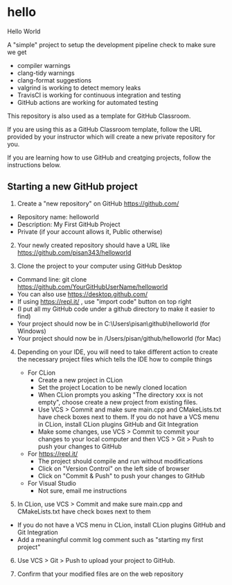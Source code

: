 # hello

Hello World

A "simple" project to setup the development pipeline check to make sure we get

- compiler warnings
- clang-tidy warnings
- clang-format suggestions
- valgrind is working to detect memory leaks
- TravisCI is working for continuous integration and testing
- GitHub actions are working for automated testing

This repository is also used as a template for GitHub Classroom.

If you are using this as a GitHub Classroom template, follow the URL
provided by your instructor which will create a new private repository for you.

If you are learning how to use GitHub and creatging projects, follow 
the instructions below.

## Starting a new GitHub project

1.  Create a "new repository" on GitHub https://github.com/
  * Repository name: helloworld
  * Description: My First GitHub Project
  * Private (if your account allows it, Public otherwise)

2. Your newly created repository should have a URL like
https://github.com/pisan343/helloworld

3. Clone the project to your computer using GitHub Desktop
  * Command line: git clone https://github.com/YourGitHubUserName/helloworld
  * You can also use https://desktop.github.com/
  * If using https://repl.it/ , use "import code" button on top right
  * (I put all my GitHub code under a github directory to make it easier to find)
  * Your project should now be in C:\Users\pisan\github\helloworld (for Windows)
  * Your project should now be in /Users/pisan/github/helloworld (for Mac)

4. Depending on your IDE, you will need to take different action to create
the necessary project files which tells the IDE how to compile things
    - For CLion
        - Create a new project in CLion
        - Set the project Location to be newly cloned location
        - When CLion prompts you asking "The directory xxx is not empty", choose
        create a new project from existing files.
        - Use VCS > Commit and make sure main.cpp and CMakeLists.txt have check
        boxes next to them. If you do not have a VCS menu in CLion,
        install CLion plugins GitHub and Git Integration
        - Make some changes, use VCS > Commit to commit your changes to your
        local computer and then VCS > Git > Push to push your changes to GitHub
    - For https://repl.it/
        - The project should compile and run without modifications
        - Click on "Version Control" on the left side of browser
        - Click on "Commit & Push" to push your changes to GitHub
    - For Visual Studio
        - Not sure, email me instructions


5. In CLion, use VCS > Commit and make sure main.cpp and CMakeLists.txt have check boxes next to them
  * If you do not have a VCS menu in CLion, install CLion plugins GitHub and Git Integration
  * Add a meaningful commit log comment such as "starting my first project"


6. Use VCS > Git > Push to upload your project to GitHub.

7. Confirm that your modified files are on the web repository